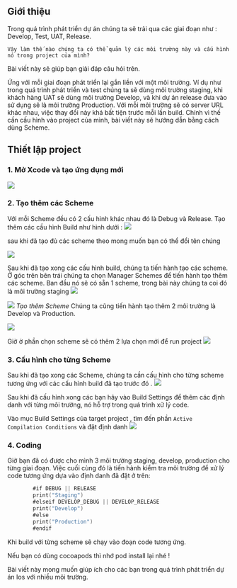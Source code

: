 ## Giới thiệu
Trong quá trình phát triển dự án chúng ta sẽ trải qua các giai đoạn như : Develop, Test, UAT, Release.

``Vậy làm thế nào chúng ta có thể quản lý các môi trường này và cấu hình nó trong project của mình?``

Bài viết này sẽ giúp bạn giải đáp câu hỏi trên.

Ứng với mỗi giai đoạn phát triển lại gắn liền với một môi trường. 
Ví dụ như trong quá trình phát triển và test chúng ta sẽ dùng môi trường staging, khi khách hàng UAT sẽ dùng môi trường Develop, và khi dự án release đưa vào sử dụng sẽ là môi trường Production.
Với mỗi môi trường sẽ có server URL khác nhau, việc thay đổi này khá bất tiện trước mỗi lần build. Chính vì thế cần cấu hình vào project của mình, bài viết này sẽ hướng dẫn bằng cách dùng Scheme.

## Thiết lập project

### 1. Mở Xcode và tạo ứng dụng mới

![](https://images.viblo.asia/af0dd61d-5812-4c63-9615-6ba01a85ec9a.png)

### 2. Tạo thêm các Scheme
Với mỗi Scheme đều có 2 cấu hình khác nhau đó là Debug và Release. Tạo thêm các cầu hình Build như hình dưới :
![](https://images.viblo.asia/7682c640-39d1-4c91-a766-e4d1b29f0f74.png)

sau khi đã tạo đủ các scheme theo mong muốn bạn có thể đổi tên chúng

![](https://images.viblo.asia/23f75d01-c349-4e02-a3a5-7545842b33fd.png)

Sau khi đã tạo xong các cấu hình build, chúng ta tiến hành tạo các scheme. 
Ở góc trên bên trái chúng ta chọn Manager Schemes để tiến hành tạo thêm các scheme. Ban đầu nó sẽ có sẵn 1 scheme, trong bài này chúng ta coi đó là môi trường staging
![](https://images.viblo.asia/d8296be1-d308-4a8e-868b-aa70ddad502a.png)

![](https://images.viblo.asia/83cf7653-033a-4707-8a7c-01568b3a414b.png)
                                    *Tạo thêm Scheme*
Chúng ta cũng tiến hành tạo thêm 2 môi trường là Develop và Production. 

![](https://images.viblo.asia/386cd78e-7f2a-46de-a46e-3021e2e38262.png)

Giờ ở phần chọn scheme sẽ có thêm 2 lựa chọn mới để run project
![](https://images.viblo.asia/6c914560-8954-4497-b166-be25e080e366.png)

### 3. Cấu hình cho từng Scheme
Sau khi đã tạo xong các Scheme, chúng ta cần cấu hình cho từng scheme tương ứng với các cấu hình build đã tạo trước đó .
![](https://images.viblo.asia/d1113e76-54b2-42ac-a26a-8ea71d2d44ae.png)

Sau khi đã cấu hình xong các bạn hãy vào Build Settings để thêm các định danh với từng môi trường, nó hỗ trợ  trong quá trình xử lý code.

Vào mục Build Settings của target project , tìm đến phần ``Active Compilation Conditions`` và đặt định danh 
![](https://images.viblo.asia/5b537710-de5a-4f1f-a1b0-b9d3eb2a2c3d.png)

### 4. Coding
Giờ bạn đã có được cho mình 3 môi trường staging, develop, production cho từng giai đoạn. Việc cuối cùng đó là tiến hành kiểm tra môi trường để xử lý code tương ứng dựa vào định danh đã đặt ở trên:

``` swift
        #if DEBUG || RELEASE
        print("Staging")
        #elseif DEVELOP_DEBUG || DEVELOP_RELEASE
        print("Develop")
        #else
        print("Production")
        #endif 
 ```
 Khi build với từng scheme sẽ chạy vào đoạn code tương ứng.
 
 Nếu bạn có dùng cocoapods thì nhớ pod install lại nhé !
 
 Bài viết này mong muốn giúp ích cho các bạn trong quá trình phát triển dự án Ios với nhiều môi trường.